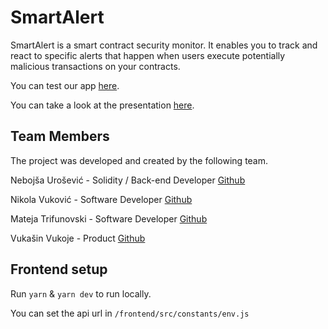 # SmartAlert

SmartAlert is a smart contract security monitor. It enables you to 
track and react to specific alerts that happen when users execute potentially 
malicious transactions on your contracts.

You can test our app [here](http://46.101.140.249/).

You can take a look at the presentation [here](ETHBerlinSmartAlert.pdf).

## Team Members
The project was developed and created by the following team.

Nebojša Urošević - Solidity / Back-end Developer [Github](https://github.com/nebojsa94)

Nikola Vuković - Software Developer [Github](https://github.com/sterlu)

Mateja Trifunovski - Software Developer [Github](https://github.com/matko95)

Vukašin Vukoje - Product [Github](https://github.com/vvkio)

## Frontend setup

Run `yarn` & `yarn dev` to run locally.

You can set the api url in `/frontend/src/constants/env.js`
